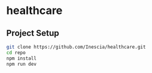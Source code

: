 # healthcare

## Project Setup

```sh
git clone https://github.com/Inescia/healthcare.git
cd repo
npm install
npm run dev
```
